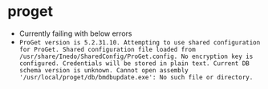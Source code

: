 # proget
- Currently failing with below errors
- `ProGet version is 5.2.31.10.
    Attempting to use shared configuration for ProGet.
    Shared configuration file loaded from /usr/share/Inedo/SharedConfig/ProGet.config.
    No encryption key is configured. Credentials will be stored in plain text.
    Current DB schema version is unknown.
    Cannot open assembly '/usr/local/proget/db/bmdbupdate.exe': No such file or directory.`
